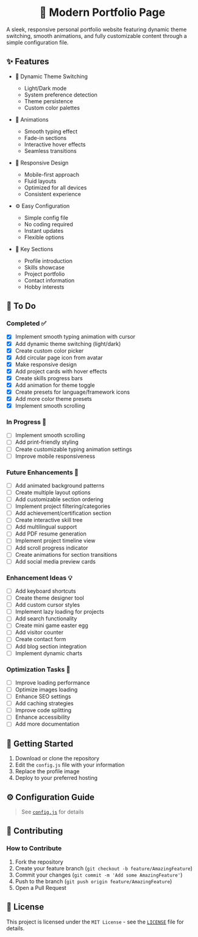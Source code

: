 <h1 align="center">🌟 Modern Portfolio Page</h1>

A sleek, responsive personal portfolio website featuring dynamic theme switching, smooth animations, and fully customizable content through a simple configuration file.

## ✨ Features

- 🎨 Dynamic Theme Switching

  - Light/Dark mode
  - System preference detection
  - Theme persistence
  - Custom color palettes

- 💫 Animations

  - Smooth typing effect
  - Fade-in sections
  - Interactive hover effects
  - Seamless transitions

- 📱 Responsive Design

  - Mobile-first approach
  - Fluid layouts
  - Optimized for all devices
  - Consistent experience

- ⚙️ Easy Configuration

  - Simple config file
  - No coding required
  - Instant updates
  - Flexible options

- 🎯 Key Sections
  - Profile introduction
  - Skills showcase
  - Project portfolio
  - Contact information
  - Hobby interests

## 📝 To Do

### Completed ✅

- [x] Implement smooth typing animation with cursor
- [x] Add dynamic theme switching (light/dark)
- [x] Create custom color picker
- [x] Add circular page icon from avatar
- [x] Make responsive design
- [x] Add project cards with hover effects
- [x] Create skills progress bars
- [x] Add animation for theme toggle
- [x] Create presets for language/framework icons
- [x] Add more color theme presets
- [x] Implement smooth scrolling

### In Progress 🚧

- [ ] Implement smooth scrolling
- [ ] Add print-friendly styling
- [ ] Create customizable typing animation settings
- [ ] Improve mobile responsiveness

### Future Enhancements 🎯

- [ ] Add animated background patterns
- [ ] Create multiple layout options
- [ ] Add customizable section ordering
- [ ] Implement project filtering/categories
- [ ] Add achievement/certification section
- [ ] Create interactive skill tree
- [ ] Add multilingual support
- [ ] Add PDF resume generation
- [ ] Implement project timeline view
- [ ] Add scroll progress indicator
- [ ] Create animations for section transitions
- [ ] Add social media preview cards

### Enhancement Ideas 💡

- [ ] Add keyboard shortcuts
- [ ] Create theme designer tool
- [ ] Add custom cursor styles
- [ ] Implement lazy loading for projects
- [ ] Add search functionality
- [ ] Create mini game easter egg
- [ ] Add visitor counter
- [ ] Create contact form
- [ ] Add blog section integration
- [ ] Implement dynamic charts

### Optimization Tasks 🔧

- [ ] Improve loading performance
- [ ] Optimize images loading
- [ ] Enhance SEO settings
- [ ] Add caching strategies
- [ ] Improve code splitting
- [ ] Enhance accessibility
- [ ] Add more documentation

## 🚀 Getting Started

1. Download or clone the repository
2. Edit the `config.js` file with your information
3. Replace the profile image
4. Deploy to your preferred hosting

## ⚙️ Configuration Guide

> See [`config.js`](./config.js) for details

## 🤝 Contributing

### How to Contribute

1. Fork the repository
2. Create your feature branch (`git checkout -b feature/AmazingFeature`)
3. Commit your changes (`git commit -m 'Add some AmazingFeature'`)
4. Push to the branch (`git push origin feature/AmazingFeature`)
5. Open a Pull Request

## 📜 License

This project is licensed under the `MIT License` - see the [`LICENSE`](./LICENSE) file for details.
